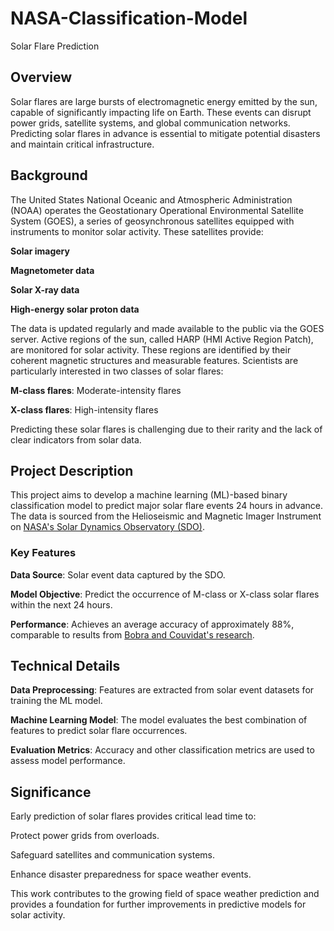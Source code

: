 # NASA-Classification-Model
Solar Flare Prediction

## Overview

Solar flares are large bursts of electromagnetic energy emitted by the sun, capable of significantly impacting life on Earth. These events can disrupt power grids, satellite systems, and global communication networks. Predicting solar flares in advance is essential to mitigate potential disasters and maintain critical infrastructure.

## Background

The United States National Oceanic and Atmospheric Administration (NOAA) operates the Geostationary Operational Environmental Satellite System (GOES), a series of geosynchronous satellites equipped with instruments to monitor solar activity. These satellites provide:

**Solar imagery**

**Magnetometer data**

**Solar X-ray data**

**High-energy solar proton data**

The data is updated regularly and made available to the public via the GOES server. Active regions of the sun, called HARP (HMI Active Region Patch), are monitored for solar activity. These regions are identified by their coherent magnetic structures and measurable features. Scientists are particularly interested in two classes of solar flares:

**M-class flares**: Moderate-intensity flares

**X-class flares**: High-intensity flares

Predicting these solar flares is challenging due to their rarity and the lack of clear indicators from solar data.

## Project Description

This project aims to develop a machine learning (ML)-based binary classification model to predict major solar flare events 24 hours in advance. The data is sourced from the Helioseismic and Magnetic Imager Instrument on [NASA's Solar Dynamics Observatory (SDO)](https://sdo.gsfc.nasa.gov/).

### Key Features

**Data Source**: Solar event data captured by the SDO.

**Model Objective**: Predict the occurrence of M-class or X-class solar flares within the next 24 hours.

**Performance**: Achieves an average accuracy of approximately 88%, comparable to results from [Bobra and Couvidat's research](https://iopscience.iop.org/article/10.1088/0004-637X/798/2/135/pdf).

## Technical Details

**Data Preprocessing**: Features are extracted from solar event datasets for training the ML model.

**Machine Learning Model**: The model evaluates the best combination of features to predict solar flare occurrences.

**Evaluation Metrics**: Accuracy and other classification metrics are used to assess model performance.

## Significance

Early prediction of solar flares provides critical lead time to:

Protect power grids from overloads.

Safeguard satellites and communication systems.

Enhance disaster preparedness for space weather events.

This work contributes to the growing field of space weather prediction and provides a foundation for further improvements in predictive models for solar activity.
